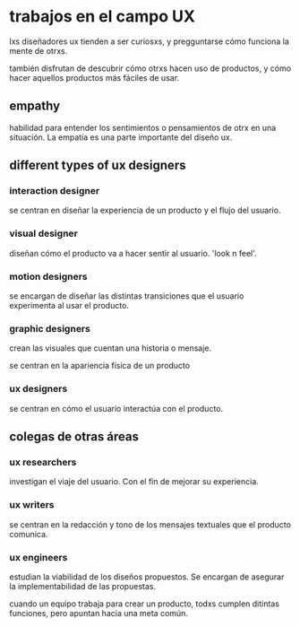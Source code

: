 # trabajos en el campo UX

lxs diseñadores ux tienden a ser curiosxs, y pregguntarse cómo funciona la mente de otrxs.

también disfrutan de descubrir cómo otrxs hacen uso de productos, y cómo hacer aquellos productos más fáciles de usar.

## empathy

habilidad para entender los sentimientos o pensamientos de otrx en una situación. La empatía es una parte importante del diseño ux.

## different types of ux designers

### interaction designer

se centran en diseñar la experiencia de un producto y el flujo del usuario. 

### visual designer

diseñan cómo el producto va a hacer sentir al usuario. 'look n feel'.

### motion designers

se encargan de diseñar las distintas transiciones que el usuario experimenta al usar el producto. 

### graphic designers

crean las visuales que cuentan una historia o mensaje.

se centran en la apariencia física de un producto

### ux designers

se centran en cómo el usuario interactúa con el producto.

## colegas de otras áreas

### ux researchers

investigan el viaje del usuario. Con el fin de mejorar su experiencia.

### ux writers

se centran en la redacción y tono de los mensajes textuales que el producto comunica.

### ux engineers

estudian la viabilidad de los diseños propuestos. Se encargan de asegurar la implementabilidad de las propuestas.

cuando un equipo trabaja para crear un producto, todxs cumplen ditintas funciones, pero apuntan hacia una meta común.